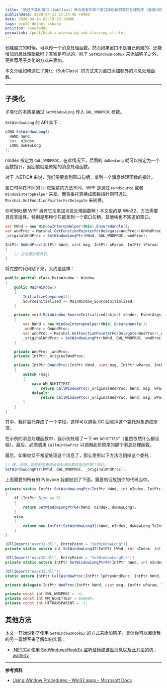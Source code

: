 ```yaml
---
title: "通过子类化窗口（SubClass）来为现有的某个窗口添加新的窗口处理程序（或者叫钩子，Hook）"
publishDate: 2020-04-13 21:24:48 +0800
date: 2020-04-14 08:19:29 +0800
tags: win32 dotnet csharp
position: knowledge
permalink: /post/hook-a-window-by-sub-classing-it.html
---
```


创建窗口的时候，可以传一个消息处理函数。然而如果窗口不是自己创建的，还能增加消息处理函数吗？答案是可以的，除了 `SetWindowsHookEx` 来添加钩子之外，更推荐用子类化的方式来添加。

本文介绍如何通过子类化（SubClass）的方式来为窗口添加额外的消息处理函数。

---

<div id="toc"></div>

## 子类化

子类化的本质是通过 `SetWindowLong` 传入 `GWL_WNDPROC` 参数。

`SetWindowLong` 的 API 如下：

```csharp
LONG SetWindowLongA(
  HWND hWnd,
  int  nIndex,
  LONG dwNewLong
);
```

nIndex 指定为 `GWL_WNDPROC`，在此情况下，后面的 `dwNewLong` 就可以指定为一个函数指针，返回值就是原始的消息处理函数。

对于 .NET/C# 来说，我们需要拿到窗口句柄，拿到一个消息处理函数的指针。

窗口句柄在不同的 UI 框架拿的方法不同，WPF 是通过 `HwndSource` 或者 `WindowInteropHelper` 来拿。而将委托转换成函数指针则可通过 `Marshal.GetFunctionPointerForDelegate` 来转换。

你可别吐槽 WPF 另有它法来加消息处理函数啊！本文说的是 Win32，方法需要具有普适性。特别是那种你只能拿到一个窗口句柄，其他啥也不知道的窗口。

```csharp
var hWnd = new WindowInteropHelper(this).EnsureHandle();
var wndProc = Marshal.GetFunctionPointerForDelegate<WndProc>(OnWndProc);
_originalWndProc = SetWindowLongPtr(hWnd, GWL_WNDPROC, wndProc);

IntPtr OnWndProc(IntPtr hWnd, uint msg, IntPtr wParam, IntPtr lParam)
{
    // 在这里处理消息。
}
```

将完整的代码贴下来，大约是这样：

```csharp
public partial class MainWindow : Window
{
    public MainWindow()
    {
        InitializeComponent();
        SourceInitialized += MainWindow_SourceInitialized;
    }

    private void MainWindow_SourceInitialized(object sender, EventArgs e)
    {
        var hWnd = new WindowInteropHelper(this).EnsureHandle();
        _wndProc = OnWndProc;
        var wndProc = Marshal.GetFunctionPointerForDelegate<WndProc>(_wndProc);
        _originalWndProc = SetWindowLongPtr(hWnd, GWL_WNDPROC, wndProc);
    }

    private WndProc _wndProc;
    private IntPtr _originalWndProc;

    private IntPtr OnWndProc(IntPtr hWnd, uint msg, IntPtr wParam, IntPtr lParam)
    {
        switch (msg)
        {
            case WM_NCHITTEST:
                return CallWindowProc(_originalWndProc, hWnd, msg, wParam, lParam);
            default:
                return CallWindowProc(_originalWndProc, hWnd, msg, wParam, lParam);
        }
    }
}
```

其中，我将委托存成了一个字段，这样可以避免 GC 回收掉这个委托对象造成崩溃。

在示例的消息处理函数中，我示例处理了一下 `WM_NCHITTEST`（虽然依然什么都没做）。最后，必须调用 `CallWindowProc` 以调用此前原来的那个消息处理函数。

最后，如果你又不希望处理这个消息了，那么使用以下方法注销掉这个委托：

```csharp
// 嗯，没错，就是前面更换消息处理函数时返回的那个指针。
SetWindowLongPtr(hWnd, GWL_WNDPROC, _originalWndProc);
```

上面需要的所有的 P/Invoke 我都贴到了下面，需要的话放到你的代码当中。

```csharp
private static IntPtr SetWindowLongPtr(IntPtr hWnd, int nIndex, IntPtr dwNewLong)
{
    if (IntPtr.Size == 8)
    {
        return SetWindowLongPtr64(hWnd, nIndex, dwNewLong);
    }
    else
    {
        return new IntPtr(SetWindowLong32(hWnd, nIndex, dwNewLong.ToInt32()));
    }
}

[DllImport("user32.dll", EntryPoint = "SetWindowLong")]
private static extern int SetWindowLong32(IntPtr hWnd, int nIndex, int dwNewLong);

[DllImport("user32.dll", EntryPoint = "SetWindowLongPtr")]
private static extern IntPtr SetWindowLongPtr64(IntPtr hWnd, int nIndex, IntPtr dwNewLong);

[DllImport("user32.dll")]
static extern IntPtr CallWindowProc(IntPtr lpPrevWndFunc, IntPtr hWnd, uint Msg, IntPtr wParam, IntPtr lParam);

private delegate IntPtr WndProc(IntPtr hWnd, uint msg, IntPtr wParam, IntPtr lParam);

private const int GWL_WNDPROC = -4;
private const int WM_NCHITTEST = 0x0084;
private const int HTTRANSPARENT = -1;
```

## 其他方法

本文一开始说到了使用 `SetWindowsHookEx` 的方式来添加钩子，具体你可以阅读我的另一篇博客来了解如何实现：

- [.NET/C# 使用 SetWindowsHookEx 监听鼠标或键盘消息以及此方法的坑 - walterlv](/post/add-global-windows-hook-in-dotnet.html)

---

**参考资料**

- [Using Window Procedures - Win32 apps - Microsoft Docs](https://docs.microsoft.com/zh-cn/windows/win32/winmsg/using-window-procedures?redirectedfrom=MSDN#subclassing_window)

